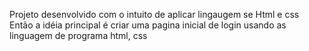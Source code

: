 Projeto desenvolvido com o intuito de aplicar lingaugem se Html e css
Então a idéia principal é criar uma pagina inicial de login usando as linguagem de programa html, css 
